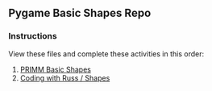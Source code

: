 ## Pygame Basic Shapes Repo

### Instructions

View these files and complete these activities in this order:

1. [PRIMM Basic Shapes](https://github.com/manfredspitze/pygame-basic-shapes/blob/main/primm-basic-shapes.md)
2. [Coding with Russ / Shapes](https://youtu.be/YDP1Hk7uZFA?feature=shared)
